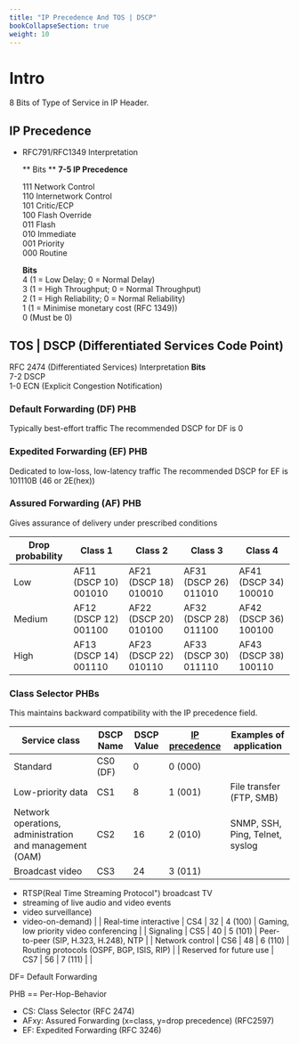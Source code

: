 ```yaml
---
title: "IP Precedence And TOS | DSCP"
bookCollapseSection: true
weight: 10
---
```


# Intro
8 Bits of Type of Service in IP Header.

## IP Precedence 
* RFC791/RFC1349 Interpretation

    ** Bits **
    **7-5 IP Precedence**

    111	Network Control<br>
    110	Internetwork Control<br>
    101	Critic/ECP<br>
    100	Flash Override<br>
    011	Flash<br>
    010	Immediate<br>
    001	Priority<br>
    000	Routine<br>

    **Bits**<br>
    4   (1 = Low Delay; 0 = Normal Delay)<br>
    3   (1 = High Throughput; 0 = Normal Throughput)<br>
    2   (1 = High Reliability; 0 = Normal Reliability)<br>
    1   (1 = Minimise monetary cost (RFC 1349))<br>
    0   (Must be 0)<br>

## TOS | DSCP (Differentiated Services Code Point)
RFC 2474 (Differentiated Services) Interpretation
**Bits**<br>
7-2	DSCP<br>
1-0	ECN (Explicit Congestion Notification)<br>

### Default Forwarding (DF) PHB
Typically best-effort traffic
The recommended DSCP for DF is 0

### Expedited Forwarding (EF) PHB 
Dedicated to low-loss, low-latency traffic
The recommended DSCP for EF is 101110B (46 or 2E(hex))

### Assured Forwarding (AF) PHB 
Gives assurance of delivery under prescribed conditions


| Drop probability | Class 1 | Class 2 | Class 3 | Class 4 |
| --- | --- | --- | --- | --- |
| Low | AF11 (DSCP 10) 001010 | AF21 (DSCP 18) 010010 | AF31 (DSCP 26) 011010 | AF41 (DSCP 34) 100010 |
| Medium | AF12 (DSCP 12) 001100 | AF22 (DSCP 20) 010100 | AF32 (DSCP 28) 011100 | AF42 (DSCP 36) 100100 |
| High | AF13 (DSCP 14) 001110 | AF23 (DSCP 22) 010110 | AF33 (DSCP 30) 011110 | AF43 (DSCP 38) 100110 |

### Class Selector PHBs
This maintains backward compatibility with the IP precedence field.

| Service class | DSCP Name | DSCP Value | [IP precedence](https://en.wikipedia.org/wiki/IP_precedence "IP precedence") | Examples of application |
| --- | --- | --- | --- | --- |
| Standard | CS0 (DF) | 0 | 0 (000) |  |
| Low-priority data | CS1 | 8 | 1 (001) | File transfer (FTP, SMB) |
| Network operations, administration and management (OAM) | CS2 | 16 | 2 (010) | SNMP, SSH, Ping, Telnet, syslog |
| Broadcast video | CS3 | 24 | 3 (011) | 
- RTSP(Real Time Streaming Protocol") broadcast TV
- streaming of live audio and video events
- video surveillance)
- video-on-demand)
 |
| Real-time interactive | CS4 | 32 | 4 (100) | Gaming, low priority video conferencing |
| Signaling | CS5 | 40 | 5 (101) | Peer-to-peer (SIP, H.323, H.248), NTP |
| Network control | CS6 | 48 | 6 (110) | Routing protocols (OSPF, BGP, ISIS, RIP) |
| Reserved for future use | CS7 | 56 | 7 (111) |  |

DF= Default Forwarding

PHB == Per-Hop-Behavior

* CS:  Class Selector (RFC 2474)
* AFxy: Assured Forwarding (x=class, y=drop precedence) (RFC2597)
* EF: Expedited Forwarding (RFC 3246)

